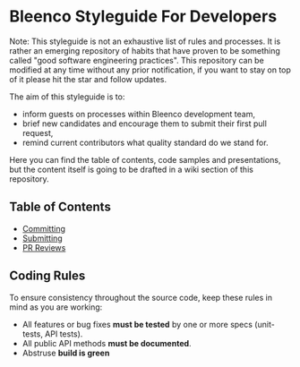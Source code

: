 # Bleenco Styleguide For Developers

Note: This styleguide is not an exhaustive list of rules and processes. It is rather an emerging repository of habits that have proven to be something called "good software engineering practices". This repository can be modified at any time without any prior notification, if you want to stay on top of it please hit the star and follow updates.

The aim of this styleguide is to:
* inform guests on processes within Bleenco development team,
* brief new candidates and encourage them to submit their first pull request,
* remind current contributors what quality standard do we stand for.

Here you can find the table of contents, code samples and presentations, but the content itself is going to be drafted in a wiki section of this repository.

## Table of Contents

- [Committing](COMMITTING.md)
- [Submitting](SUBMITTING.md)
- [PR Reviews](PR_REVIEWS.md)

## <a name="rules"></a> Coding Rules
To ensure consistency throughout the source code, keep these rules in mind as you are working:

* All features or bug fixes **must be tested** by one or more specs (unit-tests, API tests).
* All public API methods **must be documented**.
* Abstruse **build is green**

